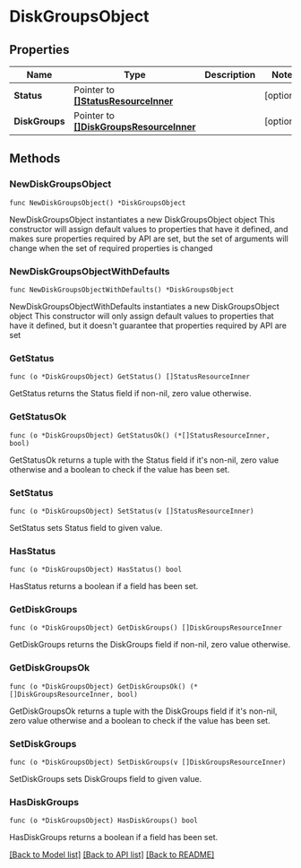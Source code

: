 # DiskGroupsObject

## Properties

Name | Type | Description | Notes
------------ | ------------- | ------------- | -------------
**Status** | Pointer to [**[]StatusResourceInner**](StatusResourceInner.md) |  | [optional] 
**DiskGroups** | Pointer to [**[]DiskGroupsResourceInner**](DiskGroupsResourceInner.md) |  | [optional] 

## Methods

### NewDiskGroupsObject

`func NewDiskGroupsObject() *DiskGroupsObject`

NewDiskGroupsObject instantiates a new DiskGroupsObject object
This constructor will assign default values to properties that have it defined,
and makes sure properties required by API are set, but the set of arguments
will change when the set of required properties is changed

### NewDiskGroupsObjectWithDefaults

`func NewDiskGroupsObjectWithDefaults() *DiskGroupsObject`

NewDiskGroupsObjectWithDefaults instantiates a new DiskGroupsObject object
This constructor will only assign default values to properties that have it defined,
but it doesn't guarantee that properties required by API are set

### GetStatus

`func (o *DiskGroupsObject) GetStatus() []StatusResourceInner`

GetStatus returns the Status field if non-nil, zero value otherwise.

### GetStatusOk

`func (o *DiskGroupsObject) GetStatusOk() (*[]StatusResourceInner, bool)`

GetStatusOk returns a tuple with the Status field if it's non-nil, zero value otherwise
and a boolean to check if the value has been set.

### SetStatus

`func (o *DiskGroupsObject) SetStatus(v []StatusResourceInner)`

SetStatus sets Status field to given value.

### HasStatus

`func (o *DiskGroupsObject) HasStatus() bool`

HasStatus returns a boolean if a field has been set.

### GetDiskGroups

`func (o *DiskGroupsObject) GetDiskGroups() []DiskGroupsResourceInner`

GetDiskGroups returns the DiskGroups field if non-nil, zero value otherwise.

### GetDiskGroupsOk

`func (o *DiskGroupsObject) GetDiskGroupsOk() (*[]DiskGroupsResourceInner, bool)`

GetDiskGroupsOk returns a tuple with the DiskGroups field if it's non-nil, zero value otherwise
and a boolean to check if the value has been set.

### SetDiskGroups

`func (o *DiskGroupsObject) SetDiskGroups(v []DiskGroupsResourceInner)`

SetDiskGroups sets DiskGroups field to given value.

### HasDiskGroups

`func (o *DiskGroupsObject) HasDiskGroups() bool`

HasDiskGroups returns a boolean if a field has been set.


[[Back to Model list]](../README.md#documentation-for-models) [[Back to API list]](../README.md#documentation-for-api-endpoints) [[Back to README]](../README.md)


